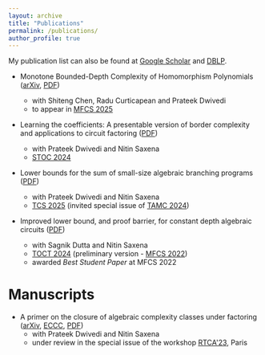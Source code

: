 ```yaml
---
layout: archive
title: "Publications"
permalink: /publications/
author_profile: true
---
```


My publication list can also be found at [Google Scholar](https://scholar.google.com/citations?user=y1RkkjMAAAAJ&hl=en) and [DBLP](https://dblp.org/pid/328/1688.html).

* Monotone Bounded-Depth Complexity of Homomorphism Polynomials ([arXiv](https://arxiv.org/abs/2505.22894), [PDF](https://bhargavcs.github.io/files/monotone-hompoly.pdf))
  - with Shiteng Chen, Radu Curticapean and Prateek Dwivedi
  - to appear in [MFCS 2025](https://mfcs2025.mimuw.edu.pl/#accepted)

* Learning the coefficients: A presentable version of border complexity and applications to circuit factoring ([PDF](https://bhargavcs.github.io/files/learning-coefficients.pdf))
  - with Prateek Dwivedi and Nitin Saxena
  - [STOC 2024](https://dl.acm.org/doi/abs/10.1145/3618260.3649743)

* Lower bounds for the sum of small-size algebraic branching programs ([PDF](https://bhargavcs.github.io/files/sum-abp-lb.pdf))
  - with Prateek Dwivedi and Nitin Saxena
  - [TCS 2025](https://doi.org/10.1016/j.tcs.2025.115214) (invited special issue of [TAMC 2024](https://doi.org/10.1007/978-981-97-2340-9\_30))
    
* Improved lower bound, and proof barrier, for constant depth algebraic circuits
([PDF](https://bhargavcs.github.io/files/lst-limitations.pdf))
  - with Sagnik Dutta and Nitin Saxena
  - [TOCT 2024](https://dl.acm.org/doi/10.1145/3689957) (preliminary version - [MFCS 2022](https://doi.org/10.4230/LIPIcs.MFCS.2022.18))
  - awarded _Best Student Paper_ at MFCS 2022


Manuscripts
======

* A primer on the closure of algebraic complexity classes under factoring ([arXiv](https://arxiv.org/abs/2506.19604), [ECCC](https://eccc.weizmann.ac.il/report/2025/083/), [PDF](https://bhargavcs.github.io/files/factorization-survey.pdf))
  - with Prateek Dwivedi and Nitin Saxena
  - under review in the special issue of the workshop [RTCA'23](https://rtca2023.github.io/), Paris
